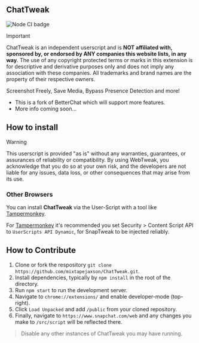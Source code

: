 
## ChatTweak

![Node CI badge](https://github.com/mixtapejaxson/ChatTweak/actions/workflows/node.js.yml/badge.svg)

> [!IMPORTANT]  
> ChatTweak is an independent userscript and is **NOT affiliated with, sponsored by, or endorsed by ANY companies this website lists, in any way**. The use of any copyright protected terms or marks in this extension is for descriptive and derivative purposes only and does not imply any association with these companies. All trademarks and brand names are the property of their respective owners.

Screenshot Freely, Save Media, Bypass Presence Detection and more!

- This is a fork of BetterChat which will support more features.
- More info coming soon...

## How to install

> [!WARNING]
> This userscript is provided "as is" without any warranties, guarantees, or assurances of reliability or compatibility. By using WebTweak, you acknowledge that you do so at your own risk, and the developers are not liable for any issues, data loss, or other consequences that may arise from its use.

### Other Browsers

You can install **ChatTweak** via the User-Script with a tool like [Tampermonkey](https://www.tampermonkey.net/).

For [Tampermonkey](https://www.tampermonkey.net/) it's recommended you set Security > Content Script API to `UserScripts API Dynamic`, for SnapTweak to be injected reliably.

## How to Contribute

1. Clone or fork the respository `git clone https://github.com/mixtapejaxson/ChatTweak.git`.
2. Install dependencies, typically by `npm install` in the root of the directory.
3. Run `npm start` to run the development server.
4. Navigate to `chrome://extensions/` and enable developer-mode (top-right).
5. Click `Load Unpacked` and add `/public` from your cloned repository.
6. Finally, navigate to `https://www.snapchat.com/web` and any changes you make to `/src/script` will be reflected there.

> Disable any other instances of ChatTweak you may have running.


